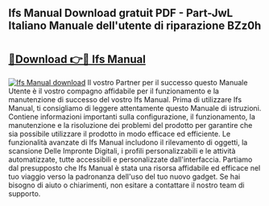 ## Ifs Manual Download gratuit PDF - Part-JwL Italiano Manuale dell'utente di riparazione BZz0h

# <h2><a href="http://dfaibmz.blite.top/?on=Ifs+Manual">🔗Download 👉🔴 Ifs Manual</a></h2>

[![Ifs Manual download](https://i.imgur.com/lujVjoI.png)](http://dfaibmz.blite.top/?on=Ifs+Manual)
Il vostro Partner per il successo questo Manuale Utente è il vostro compagno affidabile per il funzionamento e la manutenzione di successo del vostro Ifs Manual. Prima di utilizzare Ifs Manual, ti consigliamo di leggere attentamente questo Manuale di istruzioni. Contiene informazioni importanti sulla configurazione, il funzionamento, la manutenzione e la risoluzione dei problemi del prodotto per garantire che sia possibile utilizzare il prodotto in modo efficace ed efficiente. Le funzionalità avanzate di Ifs Manual includono il rilevamento di oggetti, la scansione Delle Impronte Digitali, i profili personalizzabili e le attività automatizzate, tutte accessibili e personalizzate dall'interfaccia. Partiamo dal presupposto che Ifs Manual è stata una risorsa affidabile ed efficace nel tuo viaggio verso la padronanza dell'uso del tuo nuovo gadget. Se hai bisogno di aiuto o chiarimenti, non esitare a contattare il nostro team di supporto.
